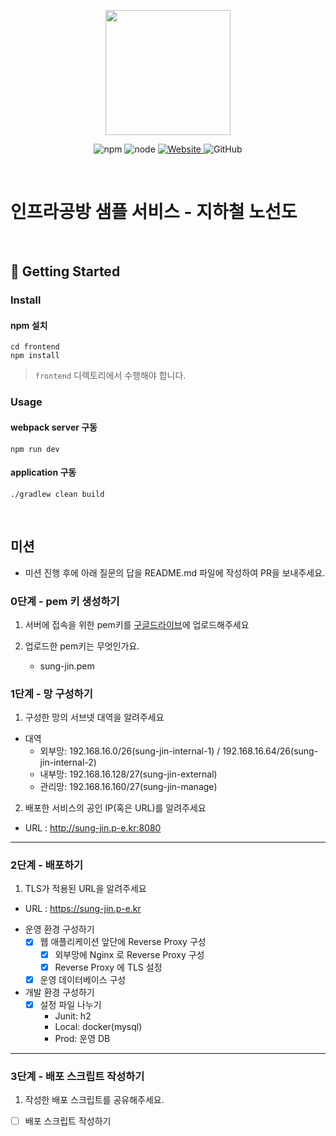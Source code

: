 <p align="center">
    <img width="200px;" src="https://raw.githubusercontent.com/woowacourse/atdd-subway-admin-frontend/master/images/main_logo.png"/>
</p>
<p align="center">
  <img alt="npm" src="https://img.shields.io/badge/npm-%3E%3D%205.5.0-blue">
  <img alt="node" src="https://img.shields.io/badge/node-%3E%3D%209.3.0-blue">
  <a href="https://edu.nextstep.camp/c/R89PYi5H" alt="nextstep atdd">
    <img alt="Website" src="https://img.shields.io/website?url=https%3A%2F%2Fedu.nextstep.camp%2Fc%2FR89PYi5H">
  </a>
  <img alt="GitHub" src="https://img.shields.io/github/license/next-step/atdd-subway-service">
</p>

<br>

# 인프라공방 샘플 서비스 - 지하철 노선도

<br>

## 🚀 Getting Started

### Install
#### npm 설치
```
cd frontend
npm install
```
> `frontend` 디렉토리에서 수행해야 합니다.

### Usage
#### webpack server 구동
```
npm run dev
```
#### application 구동
```
./gradlew clean build
```
<br>

## 미션

* 미션 진행 후에 아래 질문의 답을 README.md 파일에 작성하여 PR을 보내주세요.

### 0단계 - pem 키 생성하기

1. 서버에 접속을 위한 pem키를 [구글드라이브](https://drive.google.com/drive/folders/1dZiCUwNeH1LMglp8dyTqqsL1b2yBnzd1?usp=sharing)에 업로드해주세요

2. 업로드한 pem키는 무엇인가요.
   - sung-jin.pem

### 1단계 - 망 구성하기
1. 구성한 망의 서브넷 대역을 알려주세요
- 대역
  - 외부망: 192.168.16.0/26(sung-jin-internal-1) / 192.168.16.64/26(sung-jin-internal-2)
  - 내부망: 192.168.16.128/27(sung-jin-external)
  - 관리망: 192.168.16.160/27(sung-jin-manage)

2. 배포한 서비스의 공인 IP(혹은 URL)를 알려주세요

- URL : http://sung-jin.p-e.kr:8080



---

### 2단계 - 배포하기
1. TLS가 적용된 URL을 알려주세요

- URL : https://sung-jin.p-e.kr

* 운영 환경 구성하기
    * [x] 웹 애플리케이션 앞단에 Reverse Proxy 구성
        * [x] 외부망에 Nginx 로 Reverse Proxy 구성
        * [x] Reverse Proxy 에 TLS 설정
    * [x] 운영 데이터베이스 구성
* 개발 환경 구성하기
    * [x] 설정 파일 나누기
        * Junit: h2
        * Local: docker(mysql)
        * Prod: 운영 DB

---

### 3단계 - 배포 스크립트 작성하기

1. 작성한 배포 스크립트를 공유해주세요.

* [ ] 배포 스크립트 작성하기
